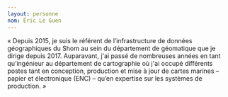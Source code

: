 ```yaml
---
layout: personne
nom: Éric Le Guen
---
```


« Depuis 2015, je suis le référent de l’infrastructure de
données géographiques du Shom au sein du département de géomatique
que je dirige depuis 2017. Auparavant, j'ai passé de nombreuses
années en tant qu’ingénieur au département de cartographie où j'ai
occupé différents postes tant en conception, production et mise à jour
de cartes marines – papier et électronique (ENC) – qu’en expertise sur
les systèmes de production. »